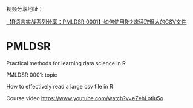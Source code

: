 视频分享地址：

[【R语言实战系列分享：PMLDSR 0001】如何使用R快速读取很大的CSV文件](https://www.youtube.com/watch?v=eZehLotiu5o)

# PMLDSR
Practical methods for learning data science in R

PMLDSR 0001: topic

How to effectively read a large csv file in R 

Course video
https://www.youtube.com/watch?v=eZehLotiu5o

